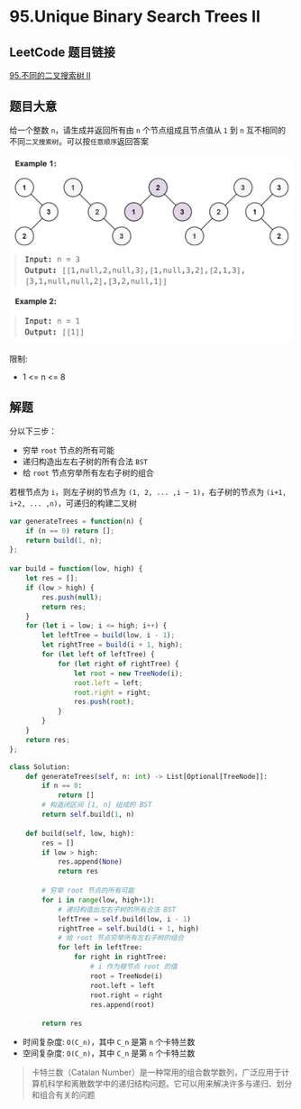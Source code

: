 # 95.Unique Binary Search Trees II

## LeetCode 题目链接

[95.不同的二叉搜索树 II](https://leetcode.cn/problems/unique-binary-search-trees-ii/)

## 题目大意

给一个整数 `n`，请生成并返回所有由 `n` 个节点组成且节点值从 `1` 到 `n` 互不相同的不同`二叉搜索树`。可以按`任意顺序`返回答案

![alt text](https://github.com/donnapersonal/picx-images-hosting/raw/master/image.32i53elmhv.webp)

限制:
- 1 <= n <= 8

## 解题

分以下三步：
- 穷举 `root` 节点的所有可能
- 递归构造出左右子树的所有合法 `BST`
- 给 `root` 节点穷举所有左右子树的组合

若根节点为 `i`，则左子树的节点为 `(1, 2, ... ,i − 1)`，右子树的节点为 `(i+1, i+2, ... ,n)`，可递归的构建二叉树

```js
var generateTrees = function(n) {
    if (n == 0) return [];
    return build(1, n);
};

var build = function(low, high) {
    let res = [];
    if (low > high) {
        res.push(null);
        return res;
    }
    for (let i = low; i <= high; i++) {
        let leftTree = build(low, i - 1);
        let rightTree = build(i + 1, high);
        for (let left of leftTree) {
            for (let right of rightTree) {
                let root = new TreeNode(i);
                root.left = left;
                root.right = right;
                res.push(root);
            }
        }
    }
    return res;
};
```
```python
class Solution:
    def generateTrees(self, n: int) -> List[Optional[TreeNode]]:
        if n == 0: 
            return []
        # 构造闭区间 [1, n] 组成的 BST
        return self.build(1, n)
    
    def build(self, low, high):
        res = []
        if low > high:
            res.append(None)
            return res

        # 穷举 root 节点的所有可能
        for i in range(low, high+1):
            # 递归构造出左右子树的所有合法 BST
            leftTree = self.build(low, i - 1)
            rightTree = self.build(i + 1, high)
            # 给 root 节点穷举所有左右子树的组合
            for left in leftTree:
                for right in rightTree:
                    # i 作为根节点 root 的值
                    root = TreeNode(i)
                    root.left = left
                    root.right = right
                    res.append(root)
        
        return res
```

- 时间复杂度: `O(C_n)`，其中 `C_n` 是第 `n` 个卡特兰数
- 空间复杂度: `O(C_n)`，其中 `C_n` 是第 `n` 个卡特兰数

> 卡特兰数（Catalan Number）是一种常用的组合数学数列，广泛应用于计算机科学和离散数学中的递归结构问题。它可以用来解决许多与递归、划分和组合有关的问题